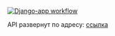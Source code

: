 [![Django-app workflow](https://github.com/Hello09Andrey/yamdb_final/actions/workflows/yamdb_workflow.yml/badge.svg)](https://github.com/Hello09Andrey/yamdb_final/actions/workflows/yamdb_workflow.yml)

API развернут по адресу: [ссылка](http://51.250.27.31/api/v1/)